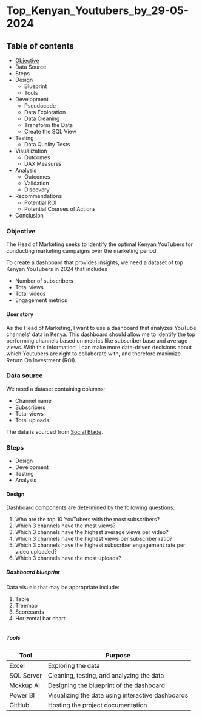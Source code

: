 # Top_Kenyan_Youtubers_by_29-05-2024

## Table of contents
-	[Objective](#objective)
- Data Source
-	Steps
-	Design
    -	Blueprint
    -	Tools
-	Development
    -	Pseudocode
    -	Data Exploration
    -	Data Cleaning
    -	Transform the Data
    -	Create the SQL View
-	Testing
    -	Data Quality Tests
-	Visualization
    -	Outcomes
    -	DAX Measures
-	Analysis
    -	Outcomes
    -	Validation
    -	Discovery
-	Recommendations
    -	Potential ROI
    -	Potential Courses of Actions
-	Conclusion
### Objective
The Head of Marketing seeks to identify the optimal Kenyan YouTubers for conducting marketing campaigns over the marketing period.

To create a dashboard that provides insights, we need a dataset of top Kenyan YouTubers in 2024 that includes
- Number of subscribers
- Total views
- Total videos
- Engagement metrics

#### User story
As the Head of Marketing, I want to use a dashboard that analyzes YouTube channels’ data in Kenya.
This dashboard should allow me to identify the top performing channels based on metrics like subscriber base and average views.
With this information, I can make more data-driven decisions about which Youtubers are right to collaborate with, and therefore maximize Return On Investment (ROI).

### Data source
We need a dataset containing columns;
-	Channel name
-	Subscribers
-	Total views
-	Total uploads
  
The data is sourced from [Social Blade](https://socialblade.com/youtube/top/country/ke). 
### Steps
-	Design
-	Development
-	Testing
-	Analysis
#### Design
Dashboard components are determined by the following questions:
1.	Who are the top 10 YouTubers with the most subscribers?
2.	Which 3 channels have the most views?
3.	Which 3 channels have the highest average views per video?
4.	Which 3 channels have the highest views per subscriber ratio?
5.	Which 3 channels have the highest subscriber engagement rate per video uploaded?
6.	Which 3 channels have the most uploads?

##### Dashboard blueprint
Data visuals that may be appropriate include:
1. Table
2. Treemap
3. Scorecards
4. Horizontal bar chart
   
![]()

##### Tools
| Tool | Purpose |
| ---- | ------- |
|Excel | Exploring the data |
|SQL Server |	Cleaning, testing, and analyzing the data|
|Mokkup AI	|Designing the blueprint of the dashboard|
|Power BI|	Visualizing the data using interactive dashboards|
|GitHub	|Hosting the project documentation|



